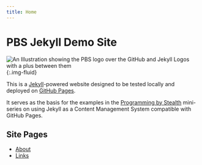 ```yaml
---
title: Home
---
```

# PBS Jekyll Demo Site

![An Illustration showing the PBS logo over the GitHub and Jekyll Logos with a plus between them](illustrations/siteIllustration.png){:.img-fluid}

This is a [Jekyll](https://jekyllrb.com)-powered website designed to be tested locally and deployed on [GitHub Pages](https://pages.github.com).

It serves as the basis for the examples in the [Programming by Stealth](https://pbs.bartificer.net) mini-series on using Jekyll as a Content Management System compatible with GitHub Pages.

## Site Pages

* [About](about)
* [Links](links)